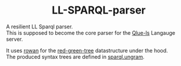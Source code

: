 <h1 align="center">
    LL-SPARQL-parser
</h1>

A resilient LL Sparql parser.  
This is supposed to become the core parser for the [Qlue-ls](https://github.com/IoannisNezis/Qlue-ls) Langauge server.

It uses [rowan](https://github.com/IoannisNezis/rowan) for the [red-green-tree](https://ericlippert.com/2012/06/08/red-green-trees/) datastructure under the hood.  
The produced syntax trees are defined in [sparql.ungram](sparql.ungram).
